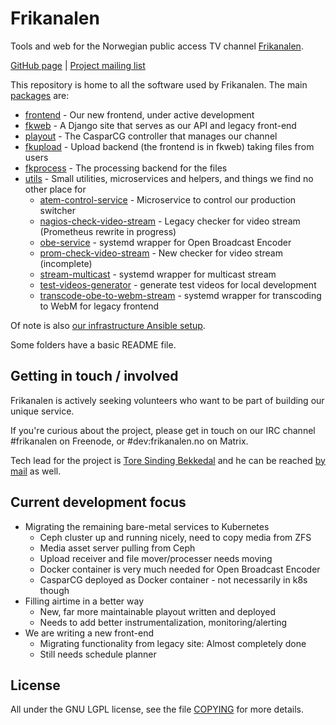 Frikanalen
==========

Tools and web for the Norwegian public access TV channel [Frikanalen](https://frikanalen.no/).

[GitHub page](http://github.com/Frikanalen/) | [Project mailing list](http://lists.nuug.no/mailman/listinfo/frikanalen/)

This repository is home to all the software used by Frikanalen. The main [packages](packages/) are:

- [frontend](packages/frontend) - Our new frontend, under active development
- [fkweb](packages/fkweb) - A Django site that serves as our API and legacy front-end
- [playout](packages/playout) - The CasparCG controller that manages our channel
- [fkupload](packages/fkupload) - Upload backend (the frontend is in fkweb) taking files from users
- [fkprocess](packages/fkprocess) - The processing backend for the files
- [utils](packages/utils) - Small utilities, microservices and helpers, and things we find no other place for
    - [atem-control-service](packages/utils/atem-control-service) - Microservice to control our production switcher
    - [nagios-check-video-stream](packages/utils/nagios-check-video-stream) - Legacy checker for video stream (Prometheus rewrite in progress)
    - [obe-service](packages/utils/obe-service) - systemd wrapper for Open Broadcast Encoder
    - [prom-check-video-stream](packages/utils/prom-check-video-stream) - New checker for video stream (incomplete)
    - [stream-multicast](packages/utils/stream-multicast) - systemd wrapper for multicast stream
    - [test-videos-generator](packages/utils/test-videos-generator) - generate test videos for local development
    - [transcode-obe-to-webm-stream](packages/utils/transcode-obe-to-webm-stream) - systemd wrapper for transcoding to WebM for legacy frontend

Of note is also [our infrastructure Ansible setup](infra/).

Some folders have a basic README file.

## Getting in touch / involved

Frikanalen is actively seeking volunteers who want to be part of building our unique service.

If you're curious about the project, please get in touch on our IRC channel #frikanalen on Freenode, or #dev:frikanalen.no on Matrix.

Tech lead for the project is [Tore Sinding Bekkedal](https://github.com/toresbe/) and he can be reached [by mail](mailto:toresbe@gmail.com) as well.

## Current development focus
 
- Migrating the remaining bare-metal services to Kubernetes
    - Ceph cluster up and running nicely, need to copy media from ZFS
    - Media asset server pulling from Ceph
    - Upload receiver and file mover/processer needs moving
    - Docker container is very much needed for Open Broadcast Encoder
    - CasparCG deployed as Docker container - not necessarily in k8s though
- Filling airtime in a better way
    - New, far more maintainable playout written and deployed
    - Needs to add better instrumentalization, monitoring/alerting
- We are writing a new front-end
    - Migrating functionality from legacy site: Almost completely done
    - Still needs schedule planner

License
-------
All under the GNU LGPL license, see the file [COPYING](COPYING) for more details.
